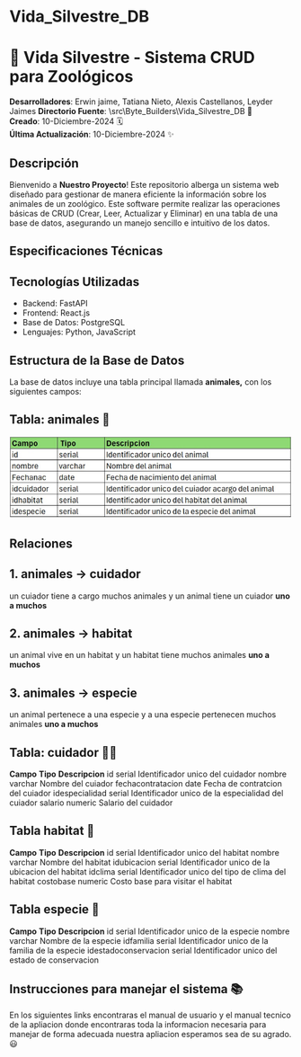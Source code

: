 # Vida_Silvestre_DB

# 🚀 Vida Silvestre - Sistema CRUD para Zoológicos

**Desarrolladores**: Erwin jaime, Tatiana Nieto, Alexis Castellanos, Leyder Jaimes
**Directorio Fuente**: \src\Byte_Builders\Vida_Silvestre_DB 📂  
**Creado**: 10-Diciembre-2024 🗓️  
**Última Actualización**: 10-Diciembre-2024 ✨

## Descripción

Bienvenido a **Nuestro Proyecto**! Este repositorio alberga un sistema web diseñado para gestionar de manera eficiente la información sobre los animales de un zoológico. Este software permite realizar las operaciones básicas de CRUD (Crear, Leer, Actualizar y Eliminar) en una tabla de una base de datos, asegurando un manejo sencillo e intuitivo de los datos.

## Especificaciones Técnicas

## Tecnologías Utilizadas
- Backend: FastAPI
- Frontend: React.js
- Base de Datos: PostgreSQL
- Lenguajes: Python, JavaScript

## Estructura de la Base de Datos

La base de datos incluye una tabla principal llamada **animales,** con los siguientes campos:
## Tabla: animales 🦊

![alt text](image.png)

## Relaciones

## 1. animales -> cuidador
un cuiador tiene a cargo muchos animales y un animal tiene un cuiador
**uno a muchos**
## 2. animales -> habitat
un animal vive en un habitat y un habitat tiene muchos animales
**uno a muchos**
## 3. animales -> especie
un animal pertenece a una especie y a una especie pertenecen muchos animales
**uno a muchos**

## Tabla: cuidador 👮🏼

**Campo**	        **Tipo**	**Descripcion**
id	                serial	    Identificador unico del cuidador
nombre	            varchar	    Nombre del cuiador
fechacontratacion	date	    Fecha de contratcion del cuiador
idespecialidad	    serial	    Identificador unico de la especialidad del cuiador
salario	            numeric	    Salario del cuidador

## Tabla habitat 🌳

**Campo**	    **Tipo**	**Descripcion**
id	            serial	    Identificador unico del habitat
nombre	        varchar	    Nombre del habitat
idubicacion	    serial	    Identificador unico de la ubicacion del habitat
idclima	        serial	    Identificador unico del tipo de clima del habitat
costobase	    numeric	    Costo base para visitar el habitat

## Tabla especie 🦊

**Campo**	            **Tipo**	**Descripcion** 
id	                    serial	    Identificador unico de la especie
nombre	                varchar	    Nombre de la especie
idfamilia	            serial	    Identificador unico de la familia de la especie
idestadoconservacion	serial	    Identificador unico del estado de conservacion

## Instrucciones para manejar el sistema 📚

En los siguientes links encontraras el manual de usuario y el manual tecnico de la apliacion donde encontraras toda la informacion necesaria para manejar de forma adecuada nuestra apliacion esperamos sea de su agrado. 😃